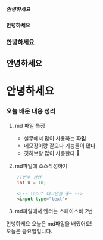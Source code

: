 ##### 안녕하세요
#### 안녕하세요
### 안녕하세요
## 안녕하세요
# 안녕하세요

### 오늘 배운 내용 정리
1. md 파일 특징
    - 실무에서 많이 사용하는 **파일**
    - 메모장이랑 같으나 기능들이 많다.
    - 깃허브랑 많이 사용한다.🎈

2. md파일에 소스작성하기
```java
    //변수 선언
    int x = 10;
```
```html
    <!-- input 태그연습 중~ -->
    <input type="text">
```
3. md파일에서 엔터는 스페이스바 2번  

안녕하세요 오늘은 md파일을 배웠어요!  
오늘은 금요일입니다.
